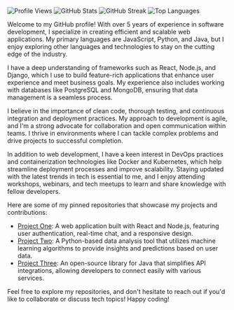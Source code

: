 ![Profile Views](https://komarev.com/ghpvc/?username=porbjorgasgeirs573)
![GitHub Stats](https://github-readme-stats.vercel.app/api?username=porbjorgasgeirs573&count_private=true&show_icons=true&hide_title=true&theme=radical)
![GitHub Streak](https://github-readme-streak-stats.herokuapp.com/?user=porbjorgasgeirs573&theme=radical)
![Top Languages](https://github-readme-stats.vercel.app/api/top-langs/?username=porbjorgasgeirs573&layout=compact&theme=radical)

Welcome to my GitHub profile! With over 5 years of experience in software development, I specialize in creating efficient and scalable web applications. My primary languages are JavaScript, Python, and Java, but I enjoy exploring other languages and technologies to stay on the cutting edge of the industry.

I have a deep understanding of frameworks such as React, Node.js, and Django, which I use to build feature-rich applications that enhance user experience and meet business goals. My experience also includes working with databases like PostgreSQL and MongoDB, ensuring that data management is a seamless process.

I believe in the importance of clean code, thorough testing, and continuous integration and deployment practices. My approach to development is agile, and I'm a strong advocate for collaboration and open communication within teams. I thrive in environments where I can tackle complex problems and drive projects to successful completion.

In addition to web development, I have a keen interest in DevOps practices and containerization technologies like Docker and Kubernetes, which help streamline deployment processes and improve scalability. Staying updated with the latest trends in tech is essential to me, and I enjoy attending workshops, webinars, and tech meetups to learn and share knowledge with fellow developers.

Here are some of my pinned repositories that showcase my projects and contributions:

- [Project One](https://github.com/porbjorgasgeirs573/project-one): A web application built with React and Node.js, featuring user authentication, real-time chat, and a responsive design.
- [Project Two](https://github.com/porbjorgasgeirs573/project-two): A Python-based data analysis tool that utilizes machine learning algorithms to provide insights and predictions based on user data.
- [Project Three](https://github.com/porbjorgasgeirs573/project-three): An open-source library for Java that simplifies API integrations, allowing developers to connect easily with various services.

Feel free to explore my repositories, and don't hesitate to reach out if you'd like to collaborate or discuss tech topics! Happy coding!

